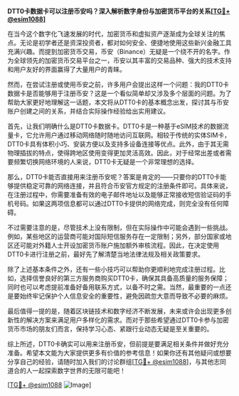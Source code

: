 **DTT0卡数据卡可以注册币安吗？深入解析数字身份与加密货币平台的关系[[TG💪+ @esim1088](https://t.me/s/esim1088)]**

在当今这个数字化飞速发展的时代，加密货币和虚拟资产逐渐成为全球关注的焦点。无论是初学者还是资深投资者，都对如何安全、便捷地使用这些新兴金融工具充满兴趣。而提到加密货币交易，币安（Binance）无疑是一个绕不开的名字。作为全球领先的加密货币交易平台之一，币安以其丰富的交易品种、强大的技术支持和用户友好的界面赢得了大量用户的青睐。

然而，在尝试注册或使用币安之前，许多用户会提出这样一个问题：我的DTT0卡数据卡是否能够用于注册币安？这是一个看似简单却又涉及多个层面的问题。为了帮助大家更好地理解这一话题，本文将从DTT0卡的基本概念出发，探讨其与币安账户创建之间的关系，并结合实际操作经验给出实用建议。

首先，让我们明确什么是DTT0卡数据卡。DTT0卡是一种基于eSIM技术的数据流量卡，它允许用户通过移动网络随时随地访问互联网。相较于传统的实体SIM卡，DTT0卡具有体积小巧、安装方便以及支持多设备连接等优点。此外，由于其无需物理插拔的特点，使得跨地区使用变得更加灵活高效。因此，对于经常出差或者需要频繁切换网络环境的人来说，DTT0卡无疑是一个非常理想的选择。

那么，DTT0卡能否直接用来注册币安呢？答案是肯定的——只要你的DTT0卡能够提供稳定可靠的网络连接，并且符合币安官方规定的注册条件即可。具体来说，在注册过程中，你需要准备有效的电子邮件地址以及能够正常接收短信验证码的手机号码。如果这两项信息都可以通过DTT0卡提供的网络完成，则完全没有任何障碍。

不过需要注意的是，尽管技术上没有限制，但在实际操作中可能会遇到一些挑战。例如，某些地区的运营商可能对国际短信服务存在一定限制；另外，部分国家或地区还可能对外籍人士开设加密货币账户施加额外审核流程。因此，在决定使用DTT0卡进行注册之前，最好先了解清楚当地法律法规及相关政策要求。

除了上述基本条件之外，还有一些小技巧可以帮助你更顺利地完成注册过程。比如，选择信誉良好的第三方服务商购买DTT0卡，确保其具备高质量的服务保障；同时也可以考虑提前准备好备用联系方式，以备不时之需。当然，最重要的一点还是要始终牢记保护个人信息安全的重要性，避免因疏忽大意而导致不必要的麻烦。

最后值得一提的是，随着区块链技术和数字经济不断发展，未来或许会出现更多创新性的解决方案来满足用户多样化的需求。而对于那些希望通过DTT0卡参与加密货币市场的朋友们而言，保持学习心态、紧跟行业动态无疑是至关重要的。

综上所述，DTT0卡确实可以用来注册币安，但前提是要满足相关条件并做好充分准备。希望本文能为大家提供更多有价值的参考信息！如果你还有其他疑问或想要分享自己的经验，请随时加入我们的讨论群组[[TG💪+ @esim1088](https://t.me/s/esim1088)]，与其他志同道合的人一起探索数字世界的无限可能吧！

[[TG💪+ @esim1088](https://t.me/s/esim1088) ![Image](https://i.postimg.cc/4NQfJmqS/Snipaste-2025-05-13-00-14-12.png)]